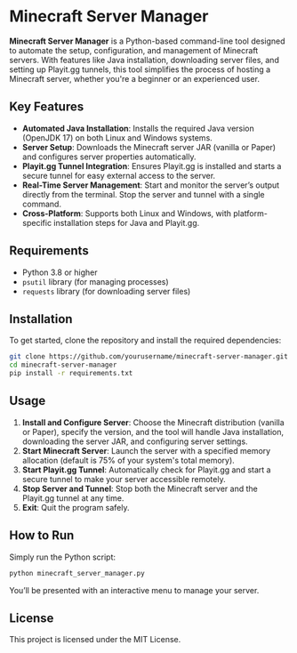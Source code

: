 # Minecraft Server Manager

**Minecraft Server Manager** is a Python-based command-line tool designed to automate the setup, configuration, and management of Minecraft servers. With features like Java installation, downloading server files, and setting up Playit.gg tunnels, this tool simplifies the process of hosting a Minecraft server, whether you're a beginner or an experienced user.

## Key Features

- **Automated Java Installation**: Installs the required Java version (OpenJDK 17) on both Linux and Windows systems.
- **Server Setup**: Downloads the Minecraft server JAR (vanilla or Paper) and configures server properties automatically.
- **Playit.gg Tunnel Integration**: Ensures Playit.gg is installed and starts a secure tunnel for easy external access to the server.
- **Real-Time Server Management**: Start and monitor the server’s output directly from the terminal. Stop the server and tunnel with a single command.
- **Cross-Platform**: Supports both Linux and Windows, with platform-specific installation steps for Java and Playit.gg.

## Requirements

- Python 3.8 or higher
- `psutil` library (for managing processes)
- `requests` library (for downloading server files)

## Installation

To get started, clone the repository and install the required dependencies:

```bash
git clone https://github.com/yourusername/minecraft-server-manager.git
cd minecraft-server-manager
pip install -r requirements.txt
```

## Usage

1. **Install and Configure Server**: Choose the Minecraft distribution (vanilla or Paper), specify the version, and the tool will handle Java installation, downloading the server JAR, and configuring server settings.
2. **Start Minecraft Server**: Launch the server with a specified memory allocation (default is 75% of your system's total memory).
3. **Start Playit.gg Tunnel**: Automatically check for Playit.gg and start a secure tunnel to make your server accessible remotely.
4. **Stop Server and Tunnel**: Stop both the Minecraft server and the Playit.gg tunnel at any time.
5. **Exit**: Quit the program safely.

## How to Run

Simply run the Python script:

```bash
python minecraft_server_manager.py
```

You’ll be presented with an interactive menu to manage your server.

## License

This project is licensed under the MIT License.
